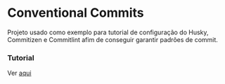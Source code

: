 # Conventional Commits

Projeto usado como exemplo para tutorial de configuração do Husky, Commitizen e Commitlint afim de conseguir garantir padrões de commit.

### Tutorial
Ver [aqui](Article.md)
